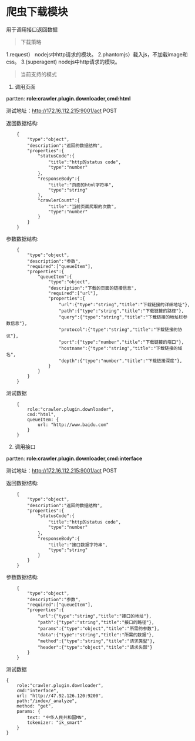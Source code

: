 # 爬虫下载模块

用于调用接口返回数据

> 下载策略

1.request） nodejs中http请求的模块。
2.phantomjs）载入js，不加载image和css。
3.(superagent) nodejs中http请求的模块。

> 当前支持的模式

1. 调用页面

partten: **role:crawler.plugin.downloader,cmd:html**

测试地址：http://172.16.112.215:9001/act POST

返回数据结构:

```
    {
        "type":"object",
        "description":"返回的数据结构",
        "properties":{
            "statusCode":{
                "title":"http的status code",
                "type":"number"
            }，
            "responseBody":{
                "title":"页面的html字符串",
                "type":"string"
            },
            "crawlerCount":{
                "title":"当前页面爬取的次数",
                "type":"number"
            }
        }
    }
```

参数数据结构: 

```
    {
        "type":"object",
        "description":"参数",
        "required":["queueItem"],
        "properties":{
            "queueItem":{
                "type":"object",
                "description":"下载的页面的链接信息",
                "required":["url"],
                "properties":{
                    "url":{"type":"string","title":"下载链接的详细地址"},
                    "path":{"type":"string","title":"下载链接的路径"},
                    "query":{"type":"string","title":"下载链接的地址栏参数信息"},
                    "protocol":{"type":"string","title":"下载链接的协议"},
                    "port":{"type":"number","title":"下载链接的端口"},
                    "hostname":{"type":"string","title":"下载链接的域名",
                    "depth":{"type":"number","title":"下载链接深度"},
                }
            }
        }
    }
```

测试数据

``` 
    {
        role:"crawler.plugin.downloader",
        cmd:"html",
        queueItem: { 
            url: "http://www.baidu.com" 
        }
    }
```

2. 调用接口

partten: **role:crawler.plugin.downloader,cmd:interface**

测试地址：http://172.16.112.215:9001/act POST

返回数据结构:

```
    {
        "type":"object",
        "description":"返回的数据结构",
        "properties":{
            "statusCode":{
                "title":"http的status code",
                "type":"number"
            }，
            "responseBody":{
                "title":"接口数据字符串",
                "type":"string"
            }
        }
    }
```

参数数据结构: 

```
    {
        "type":"object",
        "description":"参数",
        "required":["queueItem"],
        "properties":{
            "url":{"type":"string","title":"接口的地址"},
            "path":{"type":"string","title":"接口的路径"},
            "params":{"type":"object","title":"所需的参数"},
            "data":{"type":"string","title":"所需的数据"},
            "method":{"type":"string","title":"请求类型"},
            "header":{"type":"object","title":"请求头部"}
        }
    }
```

测试数据

```
{
    role:"crawler.plugin.downloader",
    cmd:"interface",
    url: "http://47.92.126.120:9200",
    path:"/index/_analyze",
    method: "get",
    params: {
        text: "中华人民共和国MN",
        tokenizer: "ik_smart"
    }
}
```